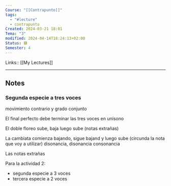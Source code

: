 ```yaml
---
Course: "[[Contrapunto]]"
tags:
  - "#lecture"
  - contrapunto
Created: 2024-03-21 18:01
Tema: "3"
modified: 2024-04-14T18:24:13+02:00
Status: 🟥
Semester: 4
---
```

Links:: [[My Lectures]]
___

## Notes

### Segunda especie a tres voces

movimiento contrario y grado conjunto

El final perfecto debe terminar las tres voces en unísono

El doble floreo sube, baja luego sube (notas extrañas)

La cambiata comienza bajando, sigue bajand y luego sube (circunda la nota que voy a utilizar) disonancia, disonancia consonancia

Las notas extrañas

Para la actividad 2:
- segunda especie a 3 voces
- tercera especie a 2 voces


	


